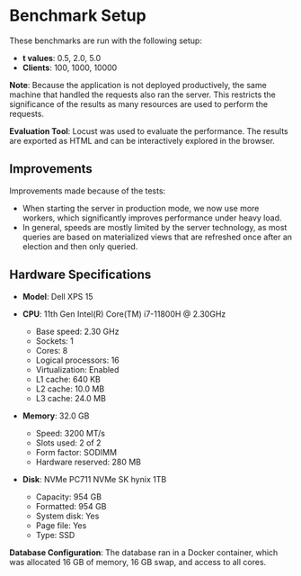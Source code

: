 # Benchmark Setup

These benchmarks are run with the following setup:

- **t values**: 0.5, 2.0, 5.0
- **Clients**: 100, 1000, 10000

**Note**: Because the application is not deployed productively, the same machine that handled the requests also ran the server. This restricts the significance of the results as many resources are used to perform the requests.

**Evaluation Tool**: Locust was used to evaluate the performance. The results are exported as HTML and can be interactively explored in the browser.

## Improvements

Improvements made because of the tests:
- When starting the server in production mode, we now use more workers, which significantly improves performance under heavy load.
- In general, speeds are mostly limited by the server technology, as most queries are based on materialized views that are refreshed once after an election and then only queried.

## Hardware Specifications

- **Model**: Dell XPS 15
- **CPU**: 11th Gen Intel(R) Core(TM) i7-11800H @ 2.30GHz
  - Base speed: 2.30 GHz
  - Sockets: 1
  - Cores: 8
  - Logical processors: 16
  - Virtualization: Enabled
  - L1 cache: 640 KB
  - L2 cache: 10.0 MB
  - L3 cache: 24.0 MB

- **Memory**: 32.0 GB
  - Speed: 3200 MT/s
  - Slots used: 2 of 2
  - Form factor: SODIMM
  - Hardware reserved: 280 MB

- **Disk**: NVMe PC711 NVMe SK hynix 1TB
  - Capacity: 954 GB
  - Formatted: 954 GB
  - System disk: Yes
  - Page file: Yes
  - Type: SSD

**Database Configuration**: The database ran in a Docker container, which was allocated 16 GB of memory, 16 GB swap, and access to all cores.
